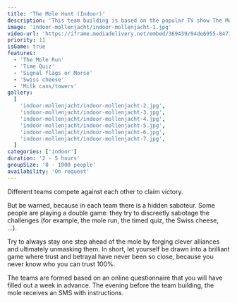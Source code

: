 ```yaml
---
title: 'The Mole Hunt (Indoor)'
description: 'This team building is based on the popular TV show The Mole'
image: 'indoor-mollenjacht/indoor-mollenjacht-1.jpg'
video-url: 'https://iframe.mediadelivery.net/embed/369439/94de6955-8473-4cc6-9dd7-90bc509b858a'
priority: 11
isGame: true
features:
  - 'The Mole Run'
  - 'Time Quiz'
  - 'Signal flags or Morse'
  - 'Swiss cheese'
  - 'Milk cans/towers'
gallery:
  [
    'indoor-mollenjacht/indoor-mollenjacht-2.jpg',
    'indoor-mollenjacht/indoor-mollenjacht-3.jpg',
    'indoor-mollenjacht/indoor-mollenjacht-4.jpg',
    'indoor-mollenjacht/indoor-mollenjacht-5.jpg',
    'indoor-mollenjacht/indoor-mollenjacht-6.jpg',
    'indoor-mollenjacht/indoor-mollenjacht-7.jpg',
  ]
categories: ['indoor']
duration: '2 - 5 hours'
groupSize: '8 - 1000 people'
availability: 'On request'
---
```


Different teams compete against each other to claim victory.

But be warned, because in each team there is a hidden saboteur. Some people are playing a double game: they try to discreetly sabotage the challenges (for example, the mole run, the timed quiz, the Swiss cheese, ...).

Try to always stay one step ahead of the mole by forging clever alliances and ultimately unmasking them.
In short, let yourself be drawn into a brilliant game where trust and betrayal have never been so close, because you never know who you can trust 100%.

The teams are formed based on an online questionnaire that you will have filled out a week in advance. The evening before the team building, the mole receives an SMS with instructions.

